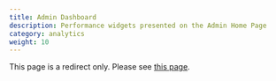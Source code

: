 ```yaml
---
title: Admin Dashboard
description: Performance widgets presented on the Admin Home Page
category: analytics
weight: 10
---
```


This page is a redirect only.
Please see [this page](/user/admin_pages/admin_dashboard/). 

